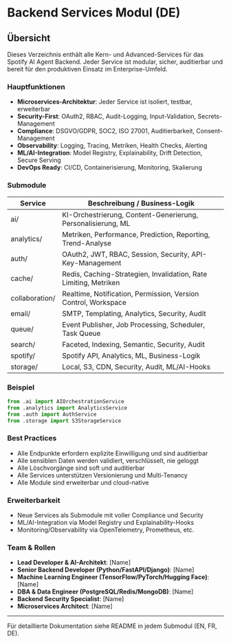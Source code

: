 # Backend Services Modul (DE)

## Übersicht
Dieses Verzeichnis enthält alle Kern- und Advanced-Services für das Spotify AI Agent Backend. Jeder Service ist modular, sicher, auditierbar und bereit für den produktiven Einsatz im Enterprise-Umfeld.

### Hauptfunktionen
- **Microservices-Architektur**: Jeder Service ist isoliert, testbar, erweiterbar
- **Security-First**: OAuth2, RBAC, Audit-Logging, Input-Validation, Secrets-Management
- **Compliance**: DSGVO/GDPR, SOC2, ISO 27001, Auditierbarkeit, Consent-Management
- **Observability**: Logging, Tracing, Metriken, Health Checks, Alerting
- **ML/AI-Integration**: Model Registry, Explainability, Drift Detection, Secure Serving
- **DevOps Ready**: CI/CD, Containerisierung, Monitoring, Skalierung

### Submodule
| Service         | Beschreibung / Business-Logik                                    |
|----------------|------------------------------------------------------------------|
| ai/            | KI-Orchestrierung, Content-Generierung, Personalisierung, ML     |
| analytics/     | Metriken, Performance, Prediction, Reporting, Trend-Analyse      |
| auth/          | OAuth2, JWT, RBAC, Session, Security, API-Key-Management         |
| cache/         | Redis, Caching-Strategien, Invalidation, Rate Limiting, Metriken |
| collaboration/ | Realtime, Notification, Permission, Version Control, Workspace   |
| email/         | SMTP, Templating, Analytics, Security, Audit                     |
| queue/         | Event Publisher, Job Processing, Scheduler, Task Queue           |
| search/        | Faceted, Indexing, Semantic, Security, Audit                     |
| spotify/       | Spotify API, Analytics, ML, Business-Logik                       |
| storage/       | Local, S3, CDN, Security, Audit, ML/AI-Hooks                     |

### Beispiel
```python
from .ai import AIOrchestrationService
from .analytics import AnalyticsService
from .auth import AuthService
from .storage import S3StorageService
```

### Best Practices
- Alle Endpunkte erfordern explizite Einwilligung und sind auditierbar
- Alle sensiblen Daten werden validiert, verschlüsselt, nie geloggt
- Alle Löschvorgänge sind soft und auditierbar
- Alle Services unterstützen Versionierung und Multi-Tenancy
- Alle Module sind erweiterbar und cloud-native

### Erweiterbarkeit
- Neue Services als Submodule mit voller Compliance und Security
- ML/AI-Integration via Model Registry und Explainability-Hooks
- Monitoring/Observability via OpenTelemetry, Prometheus, etc.

### Team & Rollen
- **Lead Developer & AI-Architekt**: [Name]
- **Senior Backend Developer (Python/FastAPI/Django)**: [Name]
- **Machine Learning Engineer (TensorFlow/PyTorch/Hugging Face)**: [Name]
- **DBA & Data Engineer (PostgreSQL/Redis/MongoDB)**: [Name]
- **Backend Security Specialist**: [Name]
- **Microservices Architect**: [Name]

---
Für detaillierte Dokumentation siehe README in jedem Submodul (EN, FR, DE).

